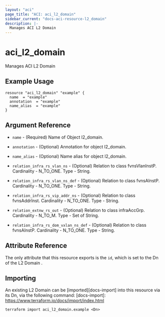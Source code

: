 ```yaml
---
layout: "aci"
page_title: "ACI: aci_l2_domain"
sidebar_current: "docs-aci-resource-l2_domain"
description: |-
  Manages ACI L2 Domain
---
```


# aci_l2_domain #
Manages ACI L2 Domain

## Example Usage ##

```hcl
resource "aci_l2_domain" "example" {
  name  = "example"
  annotation  = "example"
  name_alias  = "example"
}
```
## Argument Reference ##
* `name` - (Required) Name of Object l2_domain.
* `annotation` - (Optional) Annotation for object l2_domain.
* `name_alias` - (Optional) Name alias for object l2_domain.

* `relation_infra_rs_vlan_ns` - (Optional) Relation to class fvnsVlanInstP. Cardinality - N_TO_ONE. Type - String.
                
* `relation_infra_rs_vlan_ns_def` - (Optional) Relation to class fvnsAInstP. Cardinality - N_TO_ONE. Type - String.
                
* `relation_infra_rs_vip_addr_ns` - (Optional) Relation to class fvnsAddrInst. Cardinality - N_TO_ONE. Type - String.
                
* `relation_extnw_rs_out` - (Optional) Relation to class infraAccGrp. Cardinality - N_TO_M. Type - Set of String.
                
* `relation_infra_rs_dom_vxlan_ns_def` - (Optional) Relation to class fvnsAInstP. Cardinality - N_TO_ONE. Type - String.
                


## Attribute Reference

The only attribute that this resource exports is the `id`, which is set to the Dn of the L2 Domain .

## Importing ##

An existing L2 Domain can be [imported][docs-import] into this resource via its Dn, via the following command:
[docs-import]: https://www.terraform.io/docs/import/index.html


```
terraform import aci_l2_domain.example <Dn>
```